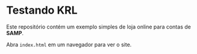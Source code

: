 # Testando KRL

Este repositório contém um exemplo simples de loja online para contas de **SAMP**.

Abra `index.html` em um navegador para ver o site.
